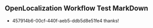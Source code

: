 ## OpenLocalization Workflow Test MarkDown

* 457914b6-00cf-440f-aeb5-ddb5d8e51fe4 
thanks!



<!--HONumber=Jan16_HO2-->
